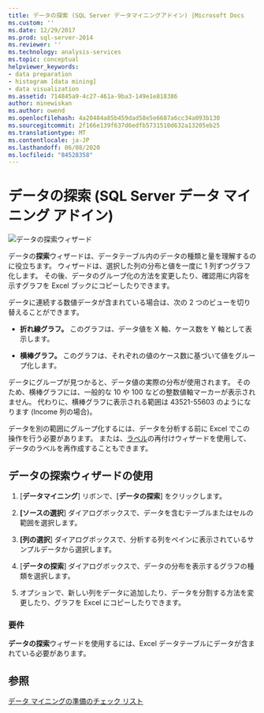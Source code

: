 ```yaml
---
title: データの探索 (SQL Server データマイニングアドイン) |Microsoft Docs
ms.custom: ''
ms.date: 12/29/2017
ms.prod: sql-server-2014
ms.reviewer: ''
ms.technology: analysis-services
ms.topic: conceptual
helpviewer_keywords:
- data preparation
- histogram [data mining]
- data visualization
ms.assetid: 714845a9-4c27-461a-9ba3-149e1e818386
author: minewiskan
ms.author: owend
ms.openlocfilehash: 4a20484a85b459dad58e5e6687a6cc34a093b130
ms.sourcegitcommit: 2f166e139f637d6edfb5731510d632a13205eb25
ms.translationtype: MT
ms.contentlocale: ja-JP
ms.lasthandoff: 06/08/2020
ms.locfileid: "84528358"
---
```

# <a name="explore-data-sql-server-data-mining-add-ins"></a>データの探索 (SQL Server データ マイニング アドイン)
  ![データの探索ウィザード](media/dmc-explore.gif "データの探索ウィザード")  
  
 データの**探索**ウィザードは、データテーブル内のデータの種類と量を理解するのに役立ちます。 ウィザードは、選択した列の分布と値を一度に 1 列ずつグラフ化します。 その後、データのグループ化の方法を変更したり、確認用に内容を示すグラフを Excel ブックにコピーしたりできます。  
  
 データに連続する数値データが含まれている場合は、次の 2 つのビューを切り替えることができます。  
  
-   **折れ線グラフ。** このグラフは、データ値を X 軸、ケース数を Y 軸として表示します。  
  
-   **横棒グラフ。** このグラフは、それぞれの値のケース数に基づいて値をグループ化します。  
  
 データにグループが見つかると、データ値の実際の分布が使用されます。 そのため、横棒グラフには、一般的な 10 や 100 などの整数値軸マーカーが表示されません。 代わりに、横棒グラフに表示される範囲は 43521-55603 のようになります (Income 列の場合)。  
  
 データを別の範囲にグループ化するには、データを分析する前に Excel でこの操作を行う必要があります。 または、[ラベル](relabel-sql-server-data-mining-add-ins.md)の再付けウィザードを使用して、データのラベルを再作成することもできます。  
  
## <a name="using-the-explore-data-wizard"></a>データの探索ウィザードの使用  
  
1.  [**データマイニング**] リボンで、[**データの探索**] をクリックします。  
  
2.  **[ソースの選択**] ダイアログボックスで、データを含むテーブルまたはセルの範囲を選択します。  
  
3.  **[列の選択**] ダイアログボックスで、分析する列をペインに表示されているサンプルデータから選択します。  
  
4.  [**データの探索**] ダイアログボックスで、データの分布を表示するグラフの種類を選択します。  
  
5.  オプションで、新しい列をデータに追加したり、データを分割する方法を変更したり、グラフを Excel にコピーしたりできます。  
  
### <a name="requirements"></a>要件  
 **データの探索**ウィザードを使用するには、Excel データテーブルにデータが含まれている必要があります。   
  
## <a name="see-also"></a>参照  
 [データ マイニングの準備のチェック リスト](checklist-of-preparation-for-data-mining.md)  
  
  
